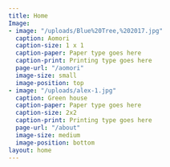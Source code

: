 ```yaml
---
title: Home
Image:
- image: "/uploads/Blue%20Tree,%202017.jpg"
  caption: Aomori
  caption-size: 1 x 1
  caption-paper: Paper type goes here
  caption-print: Printing type goes here
  page-url: "/aomori"
  image-size: small
  image-position: top
- image: "/uploads/alex-1.jpg"
  caption: Green house
  caption-paper: Paper type goes here
  caption-size: 2x2
  caption-print: Printing type goes here
  page-url: "/about"
  image-size: medium
  image-position: bottom
layout: home
---
```



